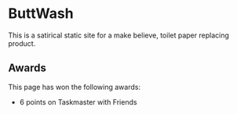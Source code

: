 # ButtWash

This is a satirical static site for a make believe, toilet paper replacing product.

## Awards

This page has won the following awards:

- 6 points on Taskmaster with Friends
